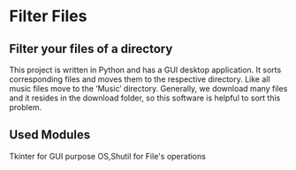 # Filter Files
## Filter your files of a directory

This project is written in Python and has a GUI desktop application.
It sorts corresponding files and moves them to the respective directory.
Like all music files move to the ‘Music’ directory. Generally, we download
many files and it resides in the download folder, so this software is
helpful to sort this problem.

## Used Modules
Tkinter for GUI purpose
OS,Shutil for File's operations
